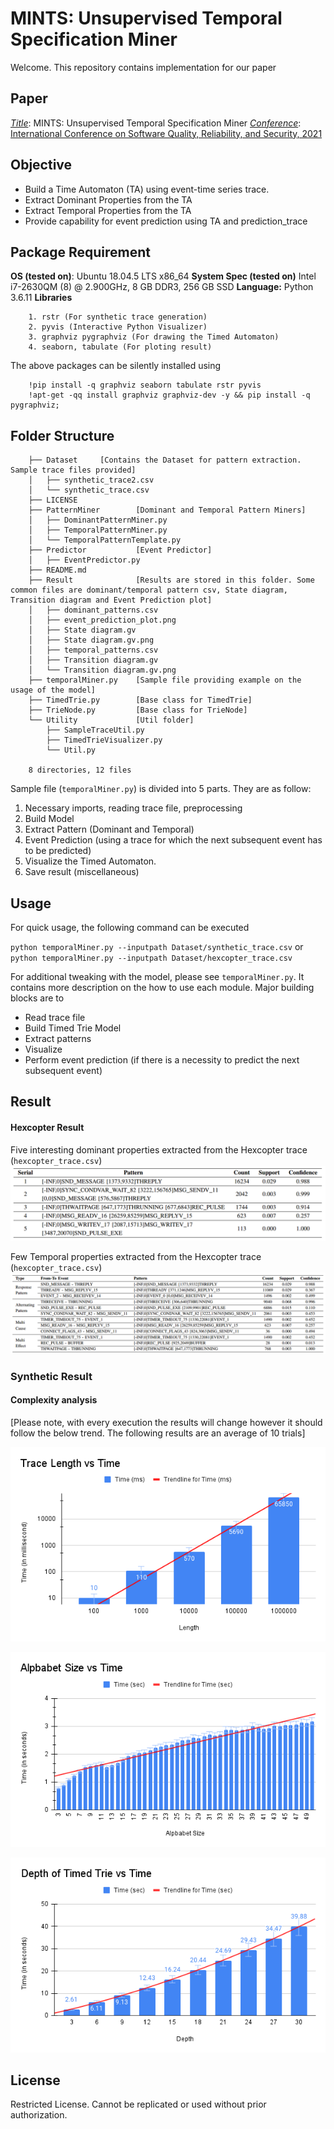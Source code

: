 # MINTS: Unsupervised Temporal Specification Miner

Welcome. This repository contains implementation for our paper

## Paper
*<u>Title</u>*: MINTS: Unsupervised Temporal Specification Miner
*<u>Conference</u>*: [International Conference on Software Quality, Reliability, and Security, 2021](https://qrs21.techconf.org/)


## Objective
* Build a Time Automaton (TA) using event-time series trace.
* Extract Dominant Properties from the TA
* Extract Temporal Properties from the TA
* Provide capability for event prediction using TA and prediction_trace

## Package Requirement

**OS (tested on)**: Ubuntu 18.04.5 LTS x86_64
**System Spec (tested on)** Intel i7-2630QM (8) @ 2.900GHz, 8 GB DDR3, 256 GB SSD
**Language:** Python 3.6.11
**Libraries**

```
    1. rstr (For synthetic trace generation)
    2. pyvis (Interactive Python Visualizer)
    3. graphviz pygraphviz (For drawing the Timed Automaton)
    4. seaborn, tabulate (For ploting result)
```

The above packages can be silently installed using
```
    !pip install -q graphviz seaborn tabulate rstr pyvis
    !apt-get -qq install graphviz graphviz-dev -y && pip install -q pygraphviz;
```

## Folder Structure
```
    ├── Dataset     [Contains the Dataset for pattern extraction. Sample trace files provided]
    │   ├── synthetic_trace2.csv
    │   └── synthetic_trace.csv
    ├── LICENSE
    ├── PatternMiner        [Dominant and Temporal Pattern Miners]
    │   ├── DominantPatternMiner.py
    │   ├── TemporalPatternMiner.py
    │   └── TemporalPatternTemplate.py
    ├── Predictor           [Event Predictor]
    │   ├── EventPredictor.py
    ├── README.md
    ├── Result              [Results are stored in this folder. Some common files are dominant/temporal pattern csv, State diagram, Transition diagram and Event Prediction plot]
    │   ├── dominant_patterns.csv
    │   ├── event_prediction_plot.png
    │   ├── State diagram.gv
    │   ├── State diagram.gv.png
    │   ├── temporal_patterns.csv
    │   ├── Transition diagram.gv
    │   └── Transition diagram.gv.png
    ├── temporalMiner.py    [Sample file providing example on the usage of the model]
    ├── TimedTrie.py        [Base class for TimedTrie]
    ├── TrieNode.py         [Base class for TrieNode]
    └── Utility             [Util folder]
        ├── SampleTraceUtil.py
        ├── TimedTrieVisualizer.py
        └── Util.py
    
    8 directories, 12 files
```

Sample file (`temporalMiner.py`) is divided into 5 parts. They are as follow:

1. Necessary imports, reading trace file, preprocessing
2. Build Model
3. Extract Pattern (Dominant and Temporal)
4. Event Prediction (using a trace for which the next subsequent event has to be predicted)
5. Visualize the Timed Automaton.
6. Save result (miscellaneous)

## Usage
For quick usage, the following command can be executed

` python temporalMiner.py --inputpath Dataset/synthetic_trace.csv `
or \
` python temporalMiner.py --inputpath Dataset/hexcopter_trace.csv `

For additional tweaking with the model, please see `temporalMiner.py`. It contains more description on the how to use each module. Major building blocks are to 
* Read trace file
* Build Timed Trie Model
* Extract patterns
* Visualize
* Perform event prediction (if there is a necessity to predict the next subsequent event)

## Result
#### Hexcopter Result

Five interesting dominant properties extracted from the Hexcopter trace (`hexcopter_trace.csv`)
![Dominant Properties](Result/Five%20Dominant%20Property%20Hexcopter.png)

Few Temporal properties extracted from the Hexcopter trace (`hexcopter_trace.csv`)
![Temporal Properties](Result/Temporal%20Property%20Hexcopter.png)

### Synthetic Result

#### Complexity analysis

[Please note, with every execution the results will change however it should follow the below trend. The following results are an average of 10 trials]

![Trace Length vs Time](Result/Trace%20Length%20vs%20Time.png)

![Alpbabet Size vs Time](Result/Alpbabet%20Size%20vs%20Time.png)

![Depth of Timed Trie vs Time](Result/Depth%20of%20Timed%20Trie%20vs%20Time.png)


## License
Restricted License. Cannot be replicated or used without prior authorization.